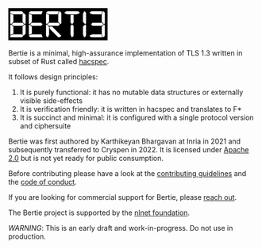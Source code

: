 <img src="assets/bertie-logo.png" width="200px"/>

Bertie is a minimal, high-assurance implementation of TLS 1.3 written in subset of Rust called [hacspec](https://github.com/hacspec/hacspec).

It follows design principles:

1) It is purely functional: it has no mutable data structures or externally visible side-effects
2) It is verification friendly: it is written in hacspec and translates to F*
3) It is succinct and minimal: it is configured with a single protocol version and ciphersuite

Bertie was first authored by Karthikeyan Bhargavan at Inria in 2021 and subsequently transferred to Cryspen in 2022.
It is licensed under [Apache 2.0](LICENSE) but is not yet ready for public consumption.

Before contributing please have a look at the [contributing guidelines](CONTRIBUTING.md) and the [code of conduct](CODE_OF_CONDUCT.md).

If you are looking for commercial support for Bertie, please [reach out](mailto:info@cryspen.com).

The Bertie project is supported by the [nlnet foundation](https://nlnet.nl/project/Bertie/).

*WARNING*: This is an early draft and work-in-progress. Do not use in production.
